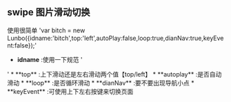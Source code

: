 ## swipe 图片滑动切换
使用很简单 
'var bitch = new Lunbo({idname:'bitch',top:'left',autoPlay:false,loop:true,dianNav:true,keyEvent:false});'
* **idname** :使用一下规范
'<div id="bitch" class="sass">
    <div id="" class="item-wrap">  
	<div class="sass-item color-1"></div>  
	<div class="sass-item color-2"></div>  
	<div class="sass-item color-3"></div>  
	<div class="sass-item color-4"></div>  
    </div>  
</div>'
* **top** :上下滑动还是左右滑动两个值【top/left】
* **autoplay** :是否自动滑动
* **loop** :是否循环滑动
* **dianNav** :要不要出现导航小点
* **keyEvent** :可使用上下左右按键来切换页面